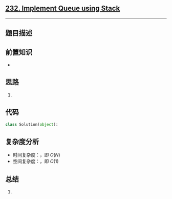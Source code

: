 ## [232. Implement Queue using Stack](https://leetcode.com/problems/implement-queue-using-stacks/description/)

---
## 题目描述



## 前置知识
- 

## 思路
1. 

## 代码
```python
class Solution(object):      
```

## 复杂度分析
- 时间复杂度：，即 $O(N)$
- 空间复杂度：，即 $O(1)$



## 总结
1. 